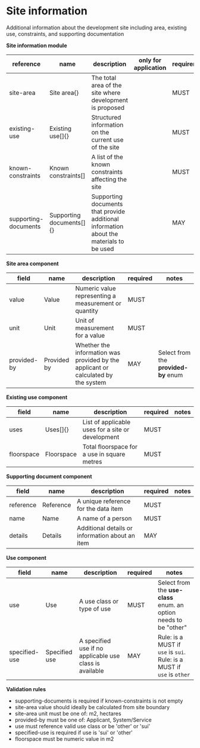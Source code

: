 # Site information

Additional information about the development site including area, 
existing use, constraints, and supporting documentation


**Site information module**

| reference | name | description | only for application | requirement | notes |
| --- | --- | --- | --- | --- | --- |
| site-area | Site area{} | The total area of the site where development is proposed |  | MUST |  |
| existing-use | Existing use[]{} | Structured information on the current use of the site |  | MUST |  |
| known-constraints | Known constraints[] | A list of the known constraints affecting the site |  | MUST | Select from the **site-constraint** enum |
| supporting-documents | Supporting documents[]{} | Supporting documents that provide additional information about the materials to be used |  | MAY |  |


**Site area component**

field | name | description | required | notes
-- | -- | -- | -- | --
value | Value | Numeric value representing a measurement or quantity | MUST | 
unit | Unit | Unit of measurement for a value | MUST | 
provided-by | Provided by | Whether the information was provided by the applicant or calculated by the system | MAY | Select from the **provided-by** enum


**Existing use component**

field | name | description | required | notes
-- | -- | -- | -- | --
uses | Uses[]{} | List of applicable uses for a site or development | MUST | 
floorspace | Floorspace | Total floorspace for a use in square metres | MUST | 


**Supporting document component**

field | name | description | required | notes
-- | -- | -- | -- | --
reference | Reference | A unique reference for the data item | MUST | 
name | Name | A name of a person | MUST | 
details | Details | Additional details or information about an item | MAY | 


**Use component**

field | name | description | required | notes
-- | -- | -- | -- | --
use | Use | A use class or type of use | MUST | Select from the **use-class** enum. an option needs to be "other"
specified-use | Specified use | A specified use if no applicable use class is available | MAY | Rule: is a MUST if `use` is `sui`. Rule: is a MUST if `use` is `other`

**Validation rules**

- supporting-documents is required if known-constraints is not empty
- site-area value should ideally be calculated from site boundary
- site-area unit must be one of: m2, hectares
- provided-by must be one of: Applicant, System/Service
- use must reference valid use class or be 'other' or 'sui'
- specified-use is required if use is 'sui' or 'other'
- floorspace must be numeric value in m2